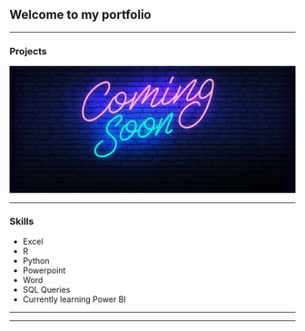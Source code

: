 ## Welcome to my portfolio

---

### Projects  


<img src="images/comingsoon.jpg?raw=true"/>



---

### Skills

- Excel
- R
- Python
- Powerpoint
- Word
- SQL Queries
- Currently learning Power BI

---




---
<p style="font-size:11px"></p>
<!-- Remove above link if you don't want to attibute -->
